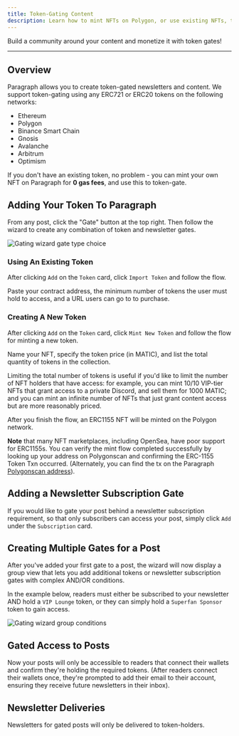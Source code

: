 ```yaml
---
title: Token-Gating Content
description: Learn how to mint NFTs on Polygon, or use existing NFTs, to gate content.
---
```


Build a community around your content and monetize it with token gates!

---

## Overview

Paragraph allows you to create token-gated newsletters and content. We support token-gating using any ERC721 or ERC20 tokens on the following networks:

- Ethereum
- Polygon
- Binance Smart Chain
- Gnosis
- Avalanche
- Arbitrum
- Optimism

If you don't have an existing token, no problem - you can mint your own NFT on Paragraph for **0 gas fees**, and use this to token-gate.

## Adding Your Token To Paragraph

From any post, click the "Gate" button at the top right. Then follow the wizard to create any combination of token and newsletter gates.

![Gating wizard gate type choice](/img/gating/gating_wizard_gate_types.png)

### Using An Existing Token

After clicking `Add` on the `Token` card, click `Import Token` and follow the flow.

Paste your contract address, the minimum number of tokens the user must hold to access, and a URL users can go to to purchase.

### Creating A New Token

After clicking `Add` on the `Token` card, click `Mint New Token` and follow the flow for minting a new token.

Name your NFT, specify the token price (in MATIC), and list the total quantity of tokens in the collection.

Limiting the total number of tokens is useful if you'd like to limit the number of NFT holders that have access: for example, you can mint 10/10 VIP-tier NFTs that grant access to a private Discord, and sell them for 1000 MATIC; and you can mint an infinite number of NFTs that just grant content access but are more reasonably priced.

After you finish the flow, an ERC1155 NFT will be minted on the Polygon network.

**Note** that many NFT marketplaces, including OpenSea, have poor support for ERC1155s. You can verify the mint flow completed successfully by looking up your address on Polygonscan and confirming the ERC-1155 Token Txn occurred. (Alternately, you can find the tx on the Paragraph [Polygonscan address](https://polygonscan.com/address/0xc9ddb5E37165827BBBFf15b582E232C06862C4E8)).

## Adding a Newsletter Subscription Gate

If you would like to gate your post behind a newsletter subscription requirement, so that only subscribers can access your post, simply click `Add` under the `Subscription` card.

## Creating Multiple Gates for a Post

After you've added your first gate to a post, the wizard will now display a group view that lets you add additional tokens or newsletter subscription gates with complex AND/OR conditions.

In the example below, readers must either be subscribed to your newsletter AND hold a `VIP Lounge` token, or they can simply hold a `Superfan Sponsor` token to gain access.

![Gating wizard group conditions](/img/gating/gating_wizard_group_conditions.png)

## Gated Access to Posts

Now your posts will only be accessible to readers that connect their wallets and confirm they're holding the required tokens. (After readers connect their wallets once, they're prompted to add their email to their account, ensuring they receive future newsletters in their inbox).

## Newsletter Deliveries

Newsletters for gated posts will only be delivered to token-holders.
